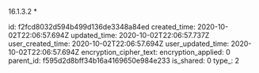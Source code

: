 16.1.3.2 *

id: f2fcd8032d594b499d136de3348a84ed
created_time: 2020-10-02T22:06:57.694Z
updated_time: 2020-10-02T22:06:57.737Z
user_created_time: 2020-10-02T22:06:57.694Z
user_updated_time: 2020-10-02T22:06:57.694Z
encryption_cipher_text: 
encryption_applied: 0
parent_id: f595d2d8bff34b16a4169650e984e233
is_shared: 0
type_: 2